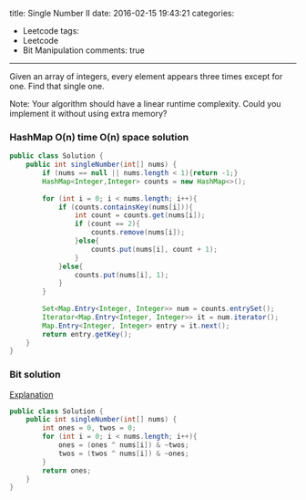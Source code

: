 title: Single Number II
date: 2016-02-15 19:43:21
categories:
- Leetcode
tags:
- Leetcode
- Bit Manipulation
comments: true
---

Given an array of integers, every element appears three times except for one. Find that single one.

Note:
Your algorithm should have a linear runtime complexity. Could you implement it without using extra memory?

### HashMap O(n) time O(n) space solution


```java
public class Solution {
    public int singleNumber(int[] nums) {
        if (nums == null || nums.length < 1){return -1;}
        HashMap<Integer,Integer> counts = new HashMap<>();
        
        for (int i = 0; i < nums.length; i++){
            if (counts.containsKey(nums[i])){
                int count = counts.get(nums[i]);
                if (count == 2){
                    counts.remove(nums[i]);
                }else{
                    counts.put(nums[i], count + 1);
                }
            }else{
                counts.put(nums[i], 1);
            }
        }
        
        Set<Map.Entry<Integer, Integer>> num = counts.entrySet();
        Iterator<Map.Entry<Integer, Integer>> it = num.iterator();
        Map.Entry<Integer, Integer> entry = it.next();
        return entry.getKey();
    }
}
```


### Bit solution

[Explanation](https://leetcode.com/discuss/31595/detailed-explanation-generalization-bitwise-operation-numbers)

```java
public class Solution {
    public int singleNumber(int[] nums) {
        int ones = 0, twos = 0;
        for (int i = 0; i < nums.length; i++){
            ones = (ones ^ nums[i]) & ~twos;
            twos = (twos ^ nums[i]) & ~ones;
        }
        return ones;
    }
}
```